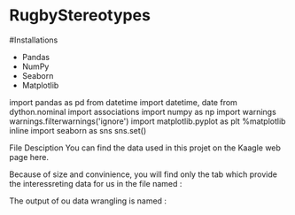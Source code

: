 # RugbyStereotypes

#Installations
- Pandas
- NumPy
- Seaborn
- Matplotlib

import pandas as pd
from datetime import datetime, date
from dython.nominal import associations
import numpy as np
import warnings
warnings.filterwarnings('ignore')
import matplotlib.pyplot as plt
%matplotlib inline
import seaborn as sns
sns.set()

File Desciption You can find the data used in this projet on the Kaagle web page here.

Because of size and convinience, you will find only the tab which provide the interessreting data for us in the file named :

The output of ou data wrangling is named :

